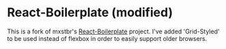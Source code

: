 # React-Boilerplate (modified)
This is a fork of mxstbr's [React-Boilerplate]() project. I've added 'Grid-Styled' to be used instead of flexbox in order to easily support older browsers.

